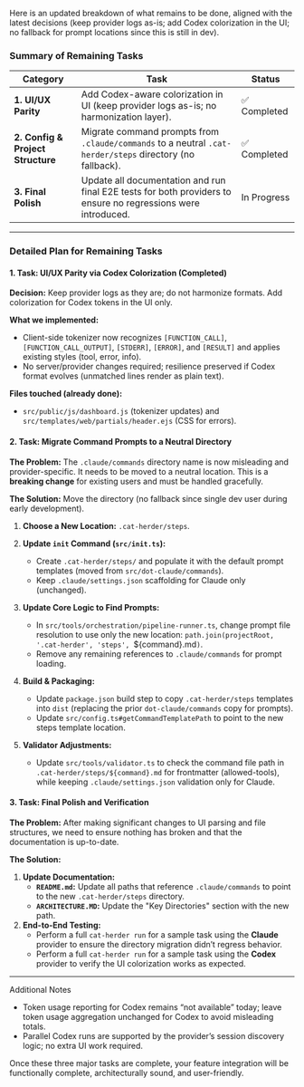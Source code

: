 

Here is an updated breakdown of what remains to be done, aligned with the latest decisions (keep provider logs as-is; add Codex colorization in the UI; no fallback for prompt locations since this is still in dev).

### Summary of Remaining Tasks

| Category                         | Task                                                                                                                              | Status      |
| -------------------------------- | --------------------------------------------------------------------------------------------------------------------------------- | ----------- |
| **1. UI/UX Parity**              | Add Codex-aware colorization in UI (keep provider logs as-is; no harmonization layer).                                               | ✅ Completed |
| **2. Config & Project Structure**| Migrate command prompts from `.claude/commands` to a neutral `.cat-herder/steps` directory (no fallback).                            | ✅ Completed |
| **3. Final Polish**              | Update all documentation and run final E2E tests for both providers to ensure no regressions were introduced.                      | In Progress |

---

### Detailed Plan for Remaining Tasks

#### 1. Task: UI/UX Parity via Codex Colorization (Completed)

**Decision:** Keep provider logs as they are; do not harmonize formats. Add colorization for Codex tokens in the UI only.

**What we implemented:**

- Client-side tokenizer now recognizes `[FUNCTION_CALL]`, `[FUNCTION_CALL_OUTPUT]`, `[STDERR]`, `[ERROR]`, and `[RESULT]` and applies existing styles (tool, error, info).
- No server/provider changes required; resilience preserved if Codex format evolves (unmatched lines render as plain text).

**Files touched (already done):**

- `src/public/js/dashboard.js` (tokenizer updates) and `src/templates/web/partials/header.ejs` (CSS for errors).

#### 2. Task: Migrate Command Prompts to a Neutral Directory

**The Problem:** The `.claude/commands` directory name is now misleading and provider-specific. It needs to be moved to a neutral location. This is a **breaking change** for existing users and must be handled gracefully.

**The Solution:** Move the directory (no fallback since single dev user during early development).

1.  **Choose a New Location:** `.cat-herder/steps`.

2.  **Update `init` Command (`src/init.ts`):**
    - Create `.cat-herder/steps/` and populate it with the default prompt templates (moved from `src/dot-claude/commands`).
    - Keep `.claude/settings.json` scaffolding for Claude only (unchanged).

3.  **Update Core Logic to Find Prompts:**
    - In `src/tools/orchestration/pipeline-runner.ts`, change prompt file resolution to use only the new location: `path.join(projectRoot, '.cat-herder', 'steps', `${command}.md`)`.
    - Remove any remaining references to `.claude/commands` for prompt loading.

4.  **Build & Packaging:**
    - Update `package.json` build step to copy `.cat-herder/steps` templates into `dist` (replacing the prior `dot-claude/commands` copy for prompts).
    - Update `src/config.ts#getCommandTemplatePath` to point to the new steps template location.

5.  **Validator Adjustments:**
    - Update `src/tools/validator.ts` to check the command file path in `.cat-herder/steps/${command}.md` for frontmatter (allowed-tools), while keeping `.claude/settings.json` validation only for Claude.

#### 3. Task: Final Polish and Verification

**The Problem:** After making significant changes to UI parsing and file structures, we need to ensure nothing has broken and that the documentation is up-to-date.

**The Solution:**

1.  **Update Documentation:**
    *   **`README.md`:** Update all paths that reference `.claude/commands` to point to the new `.cat-herder/steps` directory.
    *   **`ARCHITECTURE.MD`:** Update the "Key Directories" section with the new path.
2.  **End-to-End Testing:**
    *   Perform a full `cat-herder run` for a sample task using the **Claude** provider to ensure the directory migration didn’t regress behavior.
    *   Perform a full `cat-herder run` for a sample task using the **Codex** provider to verify the UI colorization works as expected.

---

Additional Notes

- Token usage reporting for Codex remains “not available” today; leave token usage aggregation unchanged for Codex to avoid misleading totals.
- Parallel Codex runs are supported by the provider’s session discovery logic; no extra UI work required.

Once these three major tasks are complete, your feature integration will be functionally complete, architecturally sound, and user-friendly.
